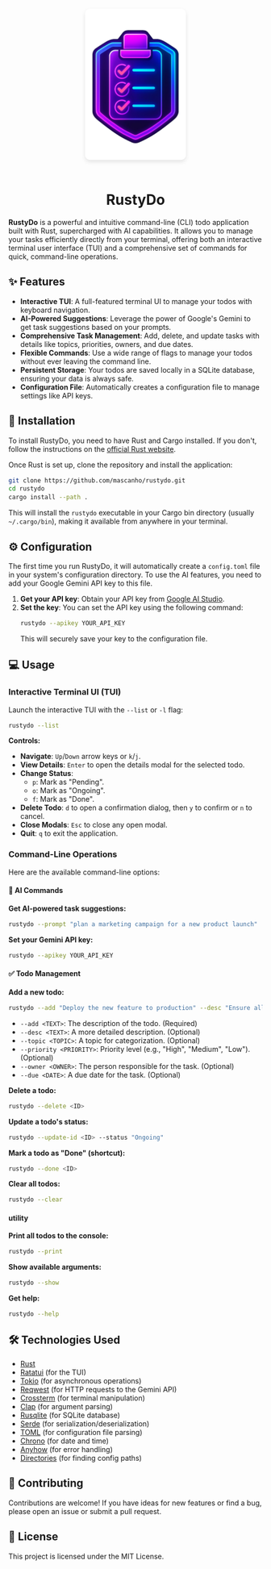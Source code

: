 <div align="center">
  <img src="https://github.com/mascanho/rustydo/blob/master/src/images/logo.png" alt="Rustydo Logo" width="200" style="border-radius: 10px; box-shadow: 0 4px 8px rgba(0,0,0,0.1); margin: 20px 0;">
  <h1>RustyDo</h1>
</div>

**RustyDo** is a powerful and intuitive command-line (CLI) todo application built with Rust, supercharged with AI capabilities. It allows you to manage your tasks efficiently directly from your terminal, offering both an interactive terminal user interface (TUI) and a comprehensive set of commands for quick, command-line operations.

## ✨ Features

- **Interactive TUI**: A full-featured terminal UI to manage your todos with keyboard navigation.
- **AI-Powered Suggestions**: Leverage the power of Google's Gemini to get task suggestions based on your prompts.
- **Comprehensive Task Management**: Add, delete, and update tasks with details like topics, priorities, owners, and due dates.
- **Flexible Commands**: Use a wide range of flags to manage your todos without ever leaving the command line.
- **Persistent Storage**: Your todos are saved locally in a SQLite database, ensuring your data is always safe.
- **Configuration File**: Automatically creates a configuration file to manage settings like API keys.

## 🚀 Installation

To install RustyDo, you need to have Rust and Cargo installed. If you don't, follow the instructions on the [official Rust website](https://www.rust-lang.org/tools/install).

Once Rust is set up, clone the repository and install the application:

```bash
git clone https://github.com/mascanho/rustydo.git
cd rustydo
cargo install --path .
```

This will install the `rustydo` executable in your Cargo bin directory (usually `~/.cargo/bin`), making it available from anywhere in your terminal.

## ⚙️ Configuration

The first time you run RustyDo, it will automatically create a `config.toml` file in your system's configuration directory. To use the AI features, you need to add your Google Gemini API key to this file.

1.  **Get your API key**: Obtain your API key from [Google AI Studio](https://aistudio.google.com/app/apikey).
2.  **Set the key**: You can set the API key using the following command:
    ```bash
    rustydo --apikey YOUR_API_KEY
    ```
    This will securely save your key to the configuration file.

## 💻 Usage

### Interactive Terminal UI (TUI)

Launch the interactive TUI with the `--list` or `-l` flag:

```bash
rustydo --list
```

**Controls:**
-   **Navigate**: `Up`/`Down` arrow keys or `k`/`j`.
-   **View Details**: `Enter` to open the details modal for the selected todo.
-   **Change Status**:
    -   `p`: Mark as "Pending".
    -   `o`: Mark as "Ongoing".
    -   `f`: Mark as "Done".
-   **Delete Todo**: `d` to open a confirmation dialog, then `y` to confirm or `n` to cancel.
-   **Close Modals**: `Esc` to close any open modal.
-   **Quit**: `q` to exit the application.

### Command-Line Operations

Here are the available command-line options:

#### 🤖 AI Commands

**Get AI-powered task suggestions:**
```bash
rustydo --prompt "plan a marketing campaign for a new product launch"
```

**Set your Gemini API key:**
```bash
rustydo --apikey YOUR_API_KEY
```

#### ✅ Todo Management

**Add a new todo:**
```bash
rustydo --add "Deploy the new feature to production" --desc "Ensure all tests pass" --topic "DevOps" --priority "High" --owner "Alex" --due "2024-12-31"
```
- `--add <TEXT>`: The description of the todo. (Required)
- `--desc <TEXT>`: A more detailed description. (Optional)
- `--topic <TOPIC>`: A topic for categorization. (Optional)
- `--priority <PRIORITY>`: Priority level (e.g., "High", "Medium", "Low"). (Optional)
- `--owner <OWNER>`: The person responsible for the task. (Optional)
- `--due <DATE>`: A due date for the task. (Optional)

**Delete a todo:**
```bash
rustydo --delete <ID>
```

**Update a todo's status:**
```bash
rustydo --update-id <ID> --status "Ongoing"
```

**Mark a todo as "Done" (shortcut):**
```bash
rustydo --done <ID>
```

**Clear all todos:**
```bash
rustydo --clear
```

#### utility
**Print all todos to the console:**
```bash
rustydo --print
```

**Show available arguments:**
```bash
rustydo --show
```

**Get help:**
```bash
rustydo --help
```

## 🛠️ Technologies Used

- [Rust](https://www.rust-lang.org/)
- [Ratatui](https://ratatui.rs/) (for the TUI)
- [Tokio](https://tokio.rs/) (for asynchronous operations)
- [Reqwest](https://docs.rs/reqwest/latest/reqwest/) (for HTTP requests to the Gemini API)
- [Crossterm](https://docs.rs/crossterm/latest/crossterm/) (for terminal manipulation)
- [Clap](https://docs.rs/clap/latest/clap/) (for argument parsing)
- [Rusqlite](https://docs.rs/rusqlite/latest/rusqlite/) (for SQLite database)
- [Serde](https://serde.rs/) (for serialization/deserialization)
- [TOML](https://docs.rs/toml/latest/toml/) (for configuration file parsing)
- [Chrono](https://docs.rs/chrono/latest/chrono/) (for date and time)
- [Anyhow](https://docs.rs/anyhow/latest/anyhow/) (for error handling)
- [Directories](https://docs.rs/directories/latest/directories/) (for finding config paths)

## 🙌 Contributing

Contributions are welcome! If you have ideas for new features or find a bug, please open an issue or submit a pull request.

## 📄 License

This project is licensed under the MIT License.